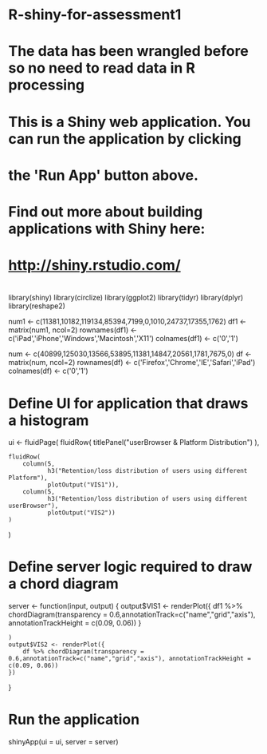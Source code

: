 # R-shiny-for-assessment1
# The data has been wrangled before so no need to read data in R processing

#
# This is a Shiny web application. You can run the application by clicking
# the 'Run App' button above.
#
# Find out more about building applications with Shiny here:
#
#   http://shiny.rstudio.com/
#

library(shiny)
library(circlize)
library(ggplot2)
library(tidyr)
library(dplyr)
library(reshape2)

num1 <- c(11381,10182,119134,85394,7199,0,1010,24737,17355,1762)
df1 <- matrix(num1, ncol=2)
rownames(df1) <- c('iPad','iPhone','Windows','Macintosh','X11')
colnames(df1) <- c('0','1')

num <- c(40899,125030,13566,53895,11381,14847,20561,1781,7675,0)
df <- matrix(num, ncol=2)
rownames(df) <- c('Firefox','Chrome','IE','Safari','iPad')
colnames(df) <- c('0','1')

# Define UI for application that draws a histogram

ui <- fluidPage(
    fluidRow(
        titlePanel("userBrowser & Platform Distribution")
    ),
    
    fluidRow(
        column(5, 
               h3("Retention/loss distribution of users using different Platform"),
               plotOutput("VIS1")),
        column(5,
               h3("Retention/loss distribution of users using different userBrowser"),
               plotOutput("VIS2"))
    )
    
)

# Define server logic required to draw a chord diagram

server <- function(input, output) {
    output$VIS1 <- renderPlot({
        df1 %>% chordDiagram(transparency = 0.6,annotationTrack=c("name","grid","axis"), annotationTrackHeight = c(0.09, 0.06))
    }
    
    )
    output$VIS2 <- renderPlot({
        df %>% chordDiagram(transparency = 0.6,annotationTrack=c("name","grid","axis"), annotationTrackHeight = c(0.09, 0.06))
    })
    
    
}


# Run the application 
shinyApp(ui = ui, server = server)
